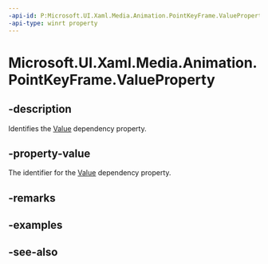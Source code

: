 ```yaml
---
-api-id: P:Microsoft.UI.Xaml.Media.Animation.PointKeyFrame.ValueProperty
-api-type: winrt property
---
```


<!-- Property syntax
public Windows.UI.Xaml.DependencyProperty ValueProperty { get; }
-->

# Microsoft.UI.Xaml.Media.Animation.PointKeyFrame.ValueProperty

## -description
Identifies the [Value](pointkeyframe_value.md) dependency property.

## -property-value
The identifier for the [Value](pointkeyframe_value.md) dependency property.

## -remarks

## -examples

## -see-also
